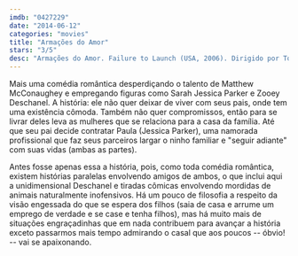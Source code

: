 ```yaml
---
imdb: "0427229"
date: "2014-06-12"
categories: "movies"
title: "Armações do Amor"
stars: "3/5"
desc: "Armações do Amor. Failure to Launch (USA, 2006). Dirigido por Tom Dey. Escrito por Tom J. Astle, Matt Ember. Com Matthew McConaughey, Sarah Jessica Parker, Zooey Deschanel, Justin Bartha, Bradley Cooper, Terry Bradshaw, Kathy Bates, Tyrel Jackson Williams, Katheryn Winnick."
---
```

Mais uma comédia romântica desperdiçando o talento de Matthew McConaughey e empregando figuras como Sarah Jessica Parker e Zooey Deschanel. A história: ele não quer deixar de viver com seus pais, onde tem uma existência cômoda. Também não quer compromissos, então para se livrar deles leva as mulheres que se relaciona para a casa da família. Até que seu pai decide contratar Paula (Jessica Parker), uma namorada profissional que faz seus parceiros largar o ninho familiar e "seguir adiante" com suas vidas (ambas as partes).

Antes fosse apenas essa a história, pois, como toda comédia romântica, existem histórias paralelas envolvendo amigos de ambos, o que inclui aqui a unidimensional Deschanel e tiradas cômicas envolvendo mordidas de animais naturalmente inofensivos. Há um pouco de filosofia a respeito da visão engessada do que se espera dos filhos (saia de casa e arrume um emprego de verdade e se case e tenha filhos), mas há muito mais de situações engraçadinhas que em nada contribuem para avançar a história exceto passarmos mais tempo admirando o casal que aos poucos -- óbvio! -- vai se apaixonando.

